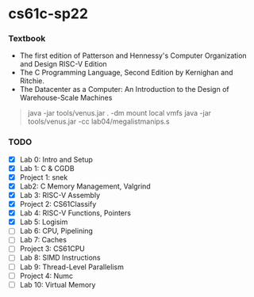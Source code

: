# cs61c-sp22

### Textbook
- The first edition of Patterson and Hennessy's Computer Organization and Design RISC-V Edition
- The C Programming Language, Second Edition by Kernighan and Ritchie.
- The Datacenter as a Computer: An Introduction to the Design of Warehouse-Scale Machines


> java -jar tools/venus.jar . -dm
> mount local vmfs
> java -jar tools/venus.jar -cc lab04/megalistmanips.s

### TODO
- [X] Lab 0: Intro and Setup
- [X] Lab 1: C & CGDB
- [X] Project 1: snek
- [X] Lab2: C Memory Management, Valgrind
- [X] Lab 3: RISC-V Assembly
- [X] Project 2: CS61Classify
- [X] Lab 4: RISC-V Functions, Pointers
- [X] Lab 5: Logisim
- [ ] Lab 6: CPU, Pipelining
- [ ] Lab 7: Caches
- [ ] Project 3: CS61CPU
- [ ] Lab 8: SIMD Instructions
- [ ] Lab 9: Thread-Level Parallelism
- [ ] Project 4: Numc
- [ ] Lab 10: Virtual Memory
